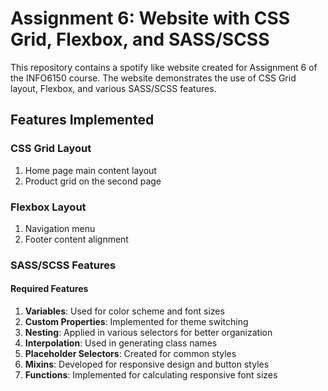 # Assignment 6: Website with CSS Grid, Flexbox, and SASS/SCSS

This repository contains a spotify like website created for Assignment 6 of the INFO6150 course. The website demonstrates the use of CSS Grid layout, Flexbox, and various SASS/SCSS features.

## Features Implemented

### CSS Grid Layout

1. Home page main content layout
2. Product grid on the second page

### Flexbox Layout

1. Navigation menu
2. Footer content alignment

### SASS/SCSS Features

#### Required Features

1. **Variables**: Used for color scheme and font sizes
2. **Custom Properties**: Implemented for theme switching
3. **Nesting**: Applied in various selectors for better organization
4. **Interpolation**: Used in generating class names
5. **Placeholder Selectors**: Created for common styles
6. **Mixins**: Developed for responsive design and button styles
7. **Functions**: Implemented for calculating responsive font sizes
